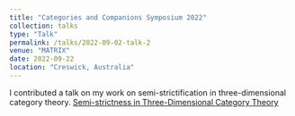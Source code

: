 ```yaml
---
title: "Categories and Companions Symposium 2022"
collection: talks
type: "Talk"
permalink: /talks/2022-09-02-talk-2
venue: "MATRIX"
date: 2022-09-22
location: "Creswick, Australia"
---
```


I contributed a talk on my work on semi-strictification in three-dimensional category theory.
[Semi-strictness in Three-Dimensional Category Theory](https://www.youtube.com/watch?v=Rj-sIZTpiRY&ab_channel=CategoriesandCompanionsSymposium-2022)
